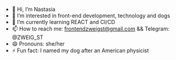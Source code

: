 - 👋 Hi, I’m Nastasia
- 👀 I’m interested in front-end development, technology and dogs
- 🌱 I’m currently learning REACT and CI/CD
- 📫 How to reach me: frontendzweigst@gmail.com && Telegram: @ZWEIG_ST
- 😄 Pronouns: she/her
- ⚡ Fun fact: I named my dog ​​after an American physicist

<!---
ZWEIGST/ZWEIGST is a ✨ special ✨ repository because its `README.md` (this file) appears on your GitHub profile.
You can click the Preview link to take a look at your changes.
--->
